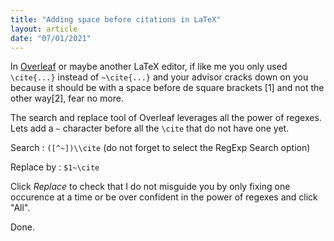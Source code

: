 ```yaml
---
title: "Adding space before citations in LaTeX"
layout: article
date: "07/01/2021"
---
```


In [Overleaf](www.overleaf.com) or maybe another LaTeX editor, if like me you only used `\cite{...}` instead of `~\cite{...}` and your advisor cracks down on you because it should be with a space before de square brackets [1] and not the other way[2], fear no more.

The search and replace tool of Overleaf leverages all the power of regexes. Lets add a `~` character before all the `\cite` that do not have one yet.

Search : `([^~])\\cite` (do not forget to select the RegExp Search option)

Replace by : `$1~\cite`

Click *Replace* to check that I do not misguide you by only fixing one occurence at a time or be over confident in the power of regexes and click "All".

Done.
